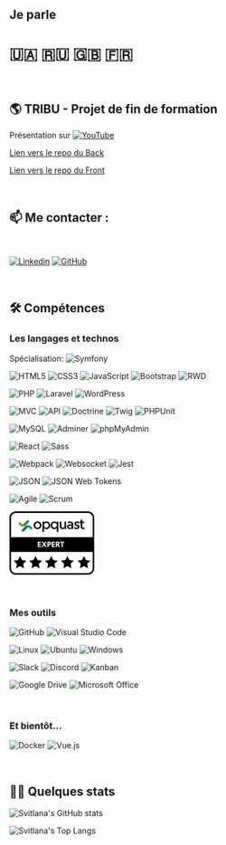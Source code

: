 
<!--
**svitlanaburlak/SvitlanaBurlak** is a ✨ _special_ ✨ repository because its `README.md` (this file) appears on your GitHub profile.-->

## Je parle
# :ukraine: :ru: :gb: :fr: 

<br>

## 🌎 TRIBU - Projet de fin de formation

Présentation sur [![YouTube](https://img.shields.io/badge/YouTube-%23FF0000.svg?style=for-the-badge&logo=YouTube&logoColor=white)](https://youtu.be/Q3WiRGLeXSQ?t=426)

[Lien vers le repo du Back](https://github.com/svitlanaburlak/Projet_fin_formation)

[Lien vers le repo du Front](https://github.com/LaurentArcos/Tribu-Front)

<br>

## 📫 Me contacter :

<br>

[![Linkedin](https://img.shields.io/badge/linkedin-0A66C2?style=for-the-badge&logo=linkedin&logoColor=white)](https://www.linkedin.com/in/svitlana-burlak/)
[![GitHub](https://img.shields.io/badge/github-2F403C?style=for-the-badge&logo=github&logoColor=white)](https://github.com/svitlanaburlak)    

<br>

## 🛠 Compétences
 
### Les langages et technos

Spécialisation: ![Symfony](https://img.shields.io/static/v1?style=for-the-badge&message=Symfony&color=0B0B61&logo=Symfony&logoColor=FFFFFF&label=)

![HTML5](https://img.shields.io/static/v1?style=for-the-badge&message=HTML5&color=8A0886&logo=HTML5&logoColor=FFFFFF&label=)
![CSS3](https://img.shields.io/static/v1?style=for-the-badge&message=CSS3&color=1572B6&logo=CSS3&logoColor=FFFFFF&label=)
![JavaScript](https://img.shields.io/badge/javascript-%23323330.svg?style=for-the-badge&logo=javascript&logoColor=%23F7DF1E)
![Bootstrap](https://img.shields.io/static/v1?style=for-the-badge&message=Bootstrap&color=7952B3&logo=Bootstrap&logoColor=FFFFFF&label=)
![RWD](https://img.shields.io/static/v1?style=for-the-badge&message=RWD&color=1152C3&label=)

![PHP](https://img.shields.io/static/v1?style=for-the-badge&message=PHP&color=DF0101&logo=PHP&logoColor=FFFFFF&label=)
![Laravel](https://img.shields.io/static/v1?style=for-the-badge&message=Laravel&color=8A2908&logo=Laravel&logoColor=FFFFFF&label=)
![WordPress](https://img.shields.io/static/v1?style=for-the-badge&message=WordPress&color=21759B&logo=WordPress&logoColor=FFFFFF&label=)

![MVC](https://img.shields.io/static/v1?style=for-the-badge&message=MVC&color=865F2&label=)
![API](https://img.shields.io/static/v1?style=for-the-badge&message=API&color=8352CC&label=)
![Doctrine](https://img.shields.io/static/v1?style=for-the-badge&message=Doctrine&color=B45F04&label=)
![Twig](https://img.shields.io/static/v1?style=for-the-badge&message=Twig&color=865F2&label=)
![PHPUnit](https://img.shields.io/static/v1?style=for-the-badge&message=PHPUnit&color=0052CC&label=)

![MySQL](https://img.shields.io/badge/MySQL-005C84?style=for-the-badge&logo=mysql&logoColor=white)
![Adminer](https://img.shields.io/static/v1?style=for-the-badge&message=Adminer&color=6C48AF&logo=Adminer&logoColor=FFFFFF&label=)
![phpMyAdmin](https://img.shields.io/static/v1?style=for-the-badge&message=phpMyAdmin&color=6C78AF&logo=phpMyAdmin&logoColor=FFFFFF&label=)

![React](https://img.shields.io/static/v1?style=for-the-badge&message=React&color=222222&logo=React&logoColor=61DAFB&label=)
![Sass](https://img.shields.io/static/v1?style=for-the-badge&message=Sass&color=CC6699&logo=Sass&logoColor=FFFFFF&label=)

![Webpack](https://img.shields.io/static/v1?style=for-the-badge&message=Webpack&color=3390F9&logo=Webpack&logoColor=FFFFFF&label=)
![Websocket](https://img.shields.io/static/v1?style=for-the-badge&message=Websocket&color=74EE2A&logo=Websocket&logoColor=FFFFFF&label=)
![Jest](https://img.shields.io/static/v1?style=for-the-badge&message=Jest&color=FF5733&logo=Jest&logoColor=FFFFFF&label=)

![JSON](https://img.shields.io/static/v1?style=for-the-badge&message=JSON&color=000000&logo=JSON&logoColor=FFFFFF&label=)
![JSON Web Tokens](https://img.shields.io/static/v1?style=for-the-badge&message=JSON+Web+Tokens&color=500412&logo=JSON+Web+Tokens&logoColor=FFFFFF&label=)

![Agile](https://img.shields.io/static/v1?style=for-the-badge&message=Agile&color=5865F2&logo=Agile&logoColor=FFFFFF&label=)
![Scrum](https://img.shields.io/static/v1?style=for-the-badge&message=Scrum&color=0052CC&logo=Scrum&logoColor=FFFFFF&label=)

[<img src="./badge_EXPERT.png">](https://www.opquast.com/certification/)

<br>

### Mes outils

![GitHub](https://img.shields.io/static/v1?style=for-the-badge&message=GitHub&color=181717&logo=GitHub&logoColor=FFFFFF&label=)
![Visual Studio Code](https://img.shields.io/static/v1?style=for-the-badge&message=Visual+Studio+Code&color=007ACC&logo=Visual+Studio+Code&logoColor=FFFFFF&label=)

![Linux](https://img.shields.io/static/v1?style=for-the-badge&message=Linux&color=222222&logo=Linux&logoColor=FCC624&label=)
![Ubuntu](https://img.shields.io/static/v1?style=for-the-badge&message=Ubuntu&color=E95420&logo=Ubuntu&logoColor=FFFFFF&label=)
![Windows](https://img.shields.io/static/v1?style=for-the-badge&message=Windows&color=0078D6&logo=Windows&logoColor=FFFFFF&label=)

![Slack](https://img.shields.io/static/v1?style=for-the-badge&message=Slack&color=4A154B&logo=Slack&logoColor=FFFFFF&label=)
![Discord](https://img.shields.io/static/v1?style=for-the-badge&message=Discord&color=5865F2&logo=Discord&logoColor=FFFFFF&label=)
![Kanban](https://img.shields.io/static/v1?style=for-the-badge&message=Kanban&color=0052CC&logo=Kanban&logoColor=FFFFFF&label=)

![Google Drive](https://img.shields.io/static/v1?style=for-the-badge&message=Google+Drive&color=4285F4&logo=Google+Drive&logoColor=FFFFFF&label=)
![Microsoft Office](https://img.shields.io/static/v1?style=for-the-badge&message=Microsoft+Office&color=298A08&logo=Microsoft+Office&logoColor=FFFFFF&label=)

<br>

### Et bientôt...

![Docker](https://img.shields.io/static/v1?style=for-the-badge&message=Docker&color=D2D6DB&logo=Docker&logoColor=2A81EE&label=)
![Vue.js](https://img.shields.io/static/v1?style=for-the-badge&message=Vue.js&color=222222&logo=Vue.js&logoColor=4FC08D&label=)

<br>

## 👩‍💻 Quelques stats

![Svitlana's GitHub stats](https://github-readme-stats.vercel.app/api?username=svitlanaburlak&count_private=true&show_icons=true&theme=tokyonight)

![Svitlana's Top Langs](https://github-readme-stats.vercel.app/api/top-langs/?username=svitlanaburlak&count_private=true&show_icons=true&theme=tokyonight)
